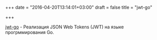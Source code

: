+++
date = "2016-04-20T13:14:01+03:00"
draft = false
title = "jwt-go"

+++

<p><a href="https://github.com/dgrijalva/jwt-go">jwt-go</a>&nbsp;- Реализация&nbsp;JSON Web Tokens (JWT) на языке прогрммирования Go.</p>

